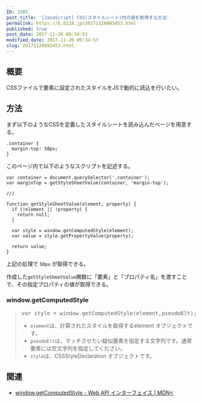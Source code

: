 ```yaml
---
ID: 3385
post_title: '[JavaScript] CSS(スタイルシート)内の値を取得する方法'
permalink: https://b.0218.jp/20171120093453.html
published: true
post_date: 2017-11-20 09:34:53
modified_date: 2017-11-20 09:34:53
slug: 20171120093453.html
---
```

<!--more-->

<h2>概要</h2>

CSSファイルで要素に設定されたスタイルをJSで動的に読込を行いたい。

<h2>方法</h2>

まず以下のようなCSSを定義したスタイルシートを読み込んだページを用意する。

<pre><code class="language-css">.container {
  margin-top: 50px;
}
</code></pre>

このページ内で以下のようなスクリプトを記述する。

<pre><code class="language-js">var container = document.querySelector('.container');
var marginTop = getStyleSheetValue(container, 'margin-top');

///

function getStyleSheetValue(element, property) {
  if (!element || !property) {
    return null;
  }

  var style = window.getComputedStyle(element);
  var value = style.getPropertyValue(property);

  return value;
}
</code></pre>

上記の処理で <code>50px</code> が取得できる。

作成した<code>getStyleSheetValue</code>関数に「要素」と「プロパティ名」を渡すことで、その指定プロパティの値が取得できる。

<h3>window.getComputedStyle</h3>

<blockquote>
<pre>
var style = window.getComputedStyle(element,pseudoElt);
</pre>
<ul>
 <li><code>element</code>は、計算されたスタイルを取得するelement オブジェクトです。
 <li><code>pseudoElt</code>は、マッチさせたい疑似要素を指定する文字列です。通常要素には空文字列を指定してください。
 <li><code>style</code>は、CSSStyleDeclaration オブジェクトです。
</ul>
</blockquote>

<h2>関連</h2>

<ul>
<li><a href="https://developer.mozilla.org/ja/docs/Web/API/Window/getComputedStyle">window.getComputedStyle - Web API インターフェイス | MDN&lt;</a></li>
</ul>